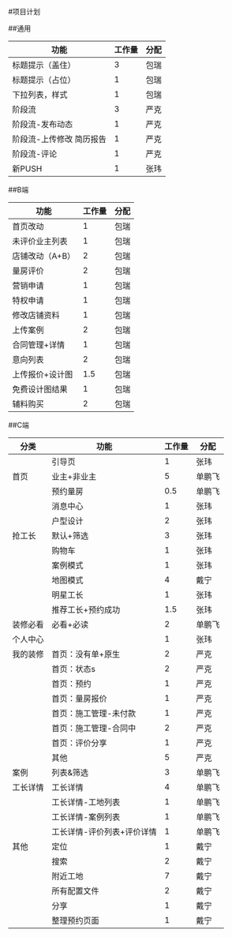 #项目计划

##通用

| 功能 | 工作量 |分配|
|--------|--------|--------|
|标题提示（盖住）			|3	|包瑞	|
|标题提示（占位）			|1	|包瑞	|
|下拉列表，样式			|1	|包瑞	|
|阶段流					|3	|严克	|
|阶段流-发布动态			|1	|严克	|
|阶段流-上传修改 简历报告	|1	|严克	|
|阶段流-评论				|1	|严克	|
|新PUSH					|1	|张玮	|

##B端


| 功能 | 工作量 |分配|
|--------|--------|--------|
|首页改动		|	1		|	包瑞|
|未评价业主列表|	1		|	包瑞|
|店铺改动（A+B）|	2		|	包瑞|
|量房评价		|	2		|	包瑞|
|营销申请		|	1		|	包瑞|
|特权申请		|	1		|	包瑞|
|修改店铺资料	|	1		|	包瑞|
|上传案例		|	2		|	包瑞|
|合同管理+详情|	1		|	包瑞|
|意向列表		|	2		|	包瑞|
|上传报价+设计图		|1.5		|	包瑞|
|免费设计图结果|	1		|	包瑞|
|辅料购买		|	2		|	包瑞|

##C端


| 分类|功能 | 工作量 |分配|
|--------|--------|--------|--------|
|		|引导页			|1|	张玮|
|首页 	|业主+非业主		|5|	单鹏飞|
|		|预约量房			|0.5|	单鹏飞|
|		|消息中心			|1|	张玮|
|		|户型设计			|2|	张玮|
|抢工长	|默认+筛选		|3|	张玮|
|		|购物车			|1|	张玮|
|		|案例模式			|1|	张玮|
|		|地图模式			|4|	戴宁|
|		|明星工长			|1|	张玮|
|		|推荐工长+预约成功	|1.5|	张玮|
|装修必看	|必看+必读		|	2|	单鹏飞|
|个人中心|				|	1|	张玮|
|我的装修|	首页：没有单+原生|	2|	严克|
|		|首页：状态s		|2	|严克|
|		|首页：预约		|1	|严克|
|		|首页：量房报价	|1	|严克|
|		|首页：施工管理-未付款|	1|	严克|
|		|首页：施工管理-合同中	|2|	严克|
|		|首页：评价分享		|1|	严克|
|		|其他				|5|	严克|
|案例|		列表&筛选			|3|	单鹏飞|
|工长详情	|工长详情				|4|	单鹏飞|
|		|工长详情-工地列表		|1|	单鹏飞|
|		|工长详情-案例列表		|1|		单鹏飞|
|		|工长详情-评价列表+评价详情	|1|	单鹏飞|
|其他|		定位				|1|	戴宁|
|		|搜索				|2|	戴宁|
|		|附近工地				|7|	戴宁|
|		|所有配置文件			|2|		戴宁|
|		|分享				|1|	戴宁|
|		|整理预约页面			|1|	戴宁|
